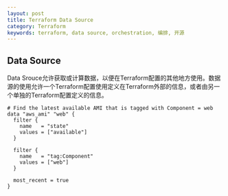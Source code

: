 ```yaml
---
layout: post
title: Terraform Data Source
category: Terraform
keywords: terraform, data source, orchestration, 编排, 开源
---
```


## Data Source

Data Srouce允许获取或计算数据，以便在Terraform配置的其他地方使用。数据源的使用允许一个Terraform配置使用定义在Terraform外部的信息，或者由另一个单独的Terraform配置定义的信息。

>
	# Find the latest available AMI that is tagged with Component = web
	data "aws_ami" "web" {
	  filter {
	    name   = "state"
	    values = ["available"]
	  }
>
	  filter {
	    name   = "tag:Component"
	    values = ["web"]
	  }
>
	  most_recent = true
	}
